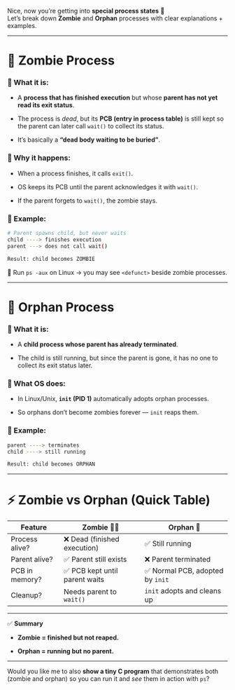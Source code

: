 Nice, now you’re getting into **special process states** 🧠  
Let’s break down **Zombie** and **Orphan** processes with clear explanations + examples.

---

# 🧟 Zombie Process

### 🔹 What it is:

- A **process that has finished execution** but whose **parent has not yet read its exit status**.
    
- The process is _dead_, but its **PCB (entry in process table)** is still kept so the parent can later call `wait()` to collect its status.
    
- It’s basically a **“dead body waiting to be buried”**.
    

### 🔹 Why it happens:

- When a process finishes, it calls `exit()`.
    
- OS keeps its PCB until the parent acknowledges it with `wait()`.
    
- If the parent forgets to `wait()`, the zombie stays.
    

### 🔹 Example:

```bash
# Parent spawns child, but never waits
child ----> finishes execution
parent ---> does not call wait()

Result: child becomes ZOMBIE
```

📌 Run `ps -aux` on Linux → you may see `<defunct>` beside zombie processes.

---

# 👶 Orphan Process

### 🔹 What it is:

- A **child process whose parent has already terminated**.
    
- The child is still running, but since the parent is gone, it has no one to collect its exit status later.
    

### 🔹 What OS does:

- In Linux/Unix, **`init` (PID 1)** automatically adopts orphan processes.
    
- So orphans don’t become zombies forever — `init` reaps them.
    

### 🔹 Example:

```bash
parent ----> terminates
child ----> still running

Result: child becomes ORPHAN
```

---

# ⚡ Zombie vs Orphan (Quick Table)

|Feature|Zombie 🧟‍♂️|Orphan 👶|
|---|---|---|
|Process alive?|❌ Dead (finished execution)|✅ Still running|
|Parent alive?|✅ Parent still exists|❌ Parent terminated|
|PCB in memory?|✅ PCB kept until parent waits|✅ Normal PCB, adopted by `init`|
|Cleanup?|Needs parent to `wait()`|`init` adopts and cleans up|

---

✅ **Summary**

- **Zombie = finished but not reaped.**
    
- **Orphan = running but no parent.**
    

---

Would you like me to also **show a tiny C program** that demonstrates both (zombie and orphan) so you can run it and _see_ them in action with `ps`?


